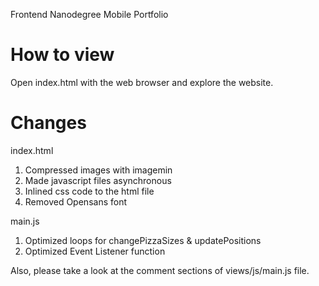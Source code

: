 Frontend Nanodegree Mobile Portfolio

How to view
=======

Open index.html with the web browser and explore the website.

Changes
=======

index.html

1. Compressed images with imagemin
2. Made javascript files asynchronous
3. Inlined css code to the html file
4. Removed Opensans font

main.js

1. Optimized loops for changePizzaSizes & updatePositions
2. Optimized Event Listener function

Also, please take a look at the comment sections of views/js/main.js file.